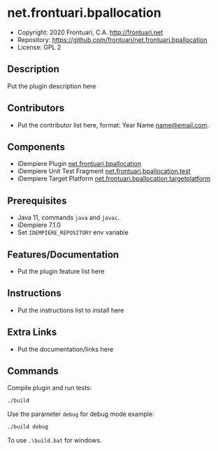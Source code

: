 # net.frontuari.bpallocation

- Copyright: 2020 Frontuari, C.A. <http://frontuari.net>
- Repository: https://github.com/frontuari/net.frontuari.bpallocation
- License: GPL 2

## Description

Put the plugin description here

## Contributors

- Put the contributor list here, format: Year Name <name@email.com>.

## Components

- iDempiere Plugin [net.frontuari.bpallocation](net.frontuari.bpallocation)
- iDempiere Unit Test Fragment [net.frontuari.bpallocation.test](net.frontuari.bpallocation.test)
- iDempiere Target Platform [net.frontuari.bpallocation.targetplatform](net.frontuari.bpallocation.targetplatform)

## Prerequisites

- Java 11, commands `java` and `javac`.
- iDempiere 7.1.0
- Set `IDEMPIERE_REPOSITORY` env variable

## Features/Documentation

- Put the plugin feature list here

## Instructions

- Put the instructions list to install here

## Extra Links

- Put the documentation/links here

## Commands

Compile plugin and run tests:

```bash
./build
```

Use the parameter `debug` for debug mode example:

```bash
./build debug
```

To use `.\build.bat` for windows.

